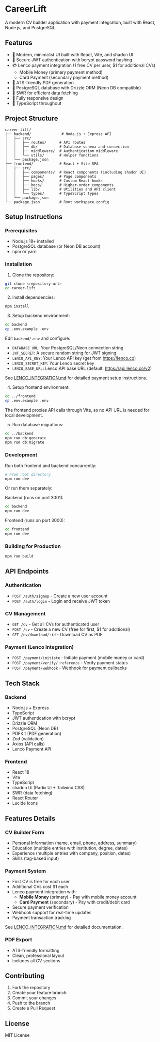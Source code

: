 # CareerLift

A modern CV builder application with payment integration, built with React, Node.js, and PostgreSQL.

## Features

- 🎨 Modern, minimalist UI built with React, Vite, and shadcn UI
- 🔐 Secure JWT authentication with bcrypt password hashing
- 💳 Lenco payment integration (1 free CV per user, $1 for additional CVs)
  - Mobile Money (primary payment method)
  - Card Payment (secondary payment method)
- 📄 ATS-friendly PDF generation
- 💾 PostgreSQL database with Drizzle ORM (Neon DB compatible)
- 🔄 SWR for efficient data fetching
- 📱 Fully responsive design
- 🎯 TypeScript throughout

## Project Structure

```
career-lift/
├── backend/              # Node.js + Express API
│   ├── src/
│   │   ├── routes/      # API routes
│   │   ├── db/          # Database schema and connection
│   │   ├── middleware/  # Authentication middleware
│   │   └── utils/       # Helper functions
│   └── package.json
├── frontend/            # React + Vite SPA
│   ├── src/
│   │   ├── components/  # React components (including shadcn UI)
│   │   ├── pages/       # Page components
│   │   ├── hooks/       # Custom React hooks
│   │   ├── hocs/        # Higher-order components
│   │   ├── lib/         # Utilities and API client
│   │   └── types/       # TypeScript types
│   └── package.json
└── package.json         # Root workspace config
```

## Setup Instructions

### Prerequisites

- Node.js 18+ installed
- PostgreSQL database (or Neon DB account)
- npm or yarn

### Installation

1. Clone the repository:
```bash
git clone <repository-url>
cd career-lift
```

2. Install dependencies:
```bash
npm install
```

3. Setup backend environment:
```bash
cd backend
cp .env.example .env
```

Edit `backend/.env` and configure:
- `DATABASE_URL`: Your PostgreSQL/Neon connection string
- `JWT_SECRET`: A secure random string for JWT signing
- `LENCO_API_KEY`: Your Lenco API key (get from https://lenco.co)
- `LENCO_SECRET_KEY`: Your Lenco secret key
- `LENCO_BASE_URL`: Lenco API base URL (default: https://api.lenco.co/v2)

See [LENCO_INTEGRATION.md](./LENCO_INTEGRATION.md) for detailed payment setup instructions.

4. Setup frontend environment:
```bash
cd ../frontend
cp .env.example .env
```

The frontend proxies API calls through Vite, so no API URL is needed for local development.

5. Run database migrations:
```bash
cd ../backend
npm run db:generate
npm run db:migrate
```

### Development

Run both frontend and backend concurrently:
```bash
# From root directory
npm run dev
```

Or run them separately:

Backend (runs on port 3001):
```bash
cd backend
npm run dev
```

Frontend (runs on port 3000):
```bash
cd frontend
npm run dev
```

### Building for Production

```bash
npm run build
```

## API Endpoints

### Authentication
- `POST /auth/signup` - Create a new user account
- `POST /auth/login` - Login and receive JWT token

### CV Management
- `GET /cv` - Get all CVs for authenticated user
- `POST /cv` - Create a new CV (free for first, $1 for additional)
- `GET /cv/download/:id` - Download CV as PDF

### Payment (Lenco Integration)
- `POST /payment/initiate` - Initiate payment (mobile money or card)
- `POST /payment/verify/:reference` - Verify payment status
- `POST /payment/webhook` - Webhook for payment callbacks

## Tech Stack

### Backend
- Node.js + Express
- TypeScript
- JWT authentication with bcrypt
- Drizzle ORM
- PostgreSQL (Neon DB)
- PDFKit (PDF generation)
- Zod (validation)
- Axios (API calls)
- Lenco Payment API

### Frontend
- React 18
- Vite
- TypeScript
- shadcn UI (Radix UI + Tailwind CSS)
- SWR (data fetching)
- React Router
- Lucide Icons

## Features Details

### CV Builder Form
- Personal Information (name, email, phone, address, summary)
- Education (multiple entries with institution, degree, dates)
- Experience (multiple entries with company, position, dates)
- Skills (tag-based input)

### Payment System
- First CV is free for each user
- Additional CVs cost $1 each
- Lenco payment integration with:
  - **Mobile Money** (primary) - Pay with mobile money account
  - **Card Payment** (secondary) - Pay with credit/debit card
- Secure payment verification
- Webhook support for real-time updates
- Payment transaction tracking

See [LENCO_INTEGRATION.md](./LENCO_INTEGRATION.md) for detailed documentation.

### PDF Export
- ATS-friendly formatting
- Clean, professional layout
- Includes all CV sections

## Contributing

1. Fork the repository
2. Create your feature branch
3. Commit your changes
4. Push to the branch
5. Create a Pull Request

## License

MIT License